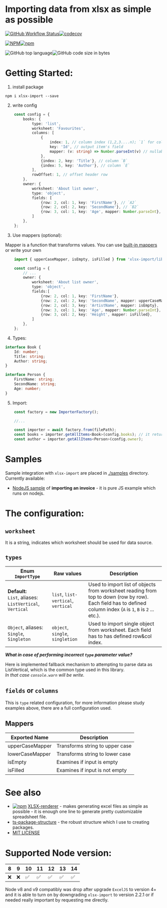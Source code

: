 # Importing data from xlsx as simple as possible

 [![GitHub Workflow Status](https://img.shields.io/github/workflow/status/siemienik/xlsx-import/lint-build-test)](https://github.com/Siemienik/xlsx-import/actions)[![codecov](https://codecov.io/gh/Siemienik/xlsx-import/branch/master/graph/badge.svg)](https://codecov.io/gh/Siemienik/xlsx-import)

 [![NPM](https://img.shields.io/npm/l/xlsx-import)![npm](https://img.shields.io/npm/v/xlsx-import)](https://www.npmjs.com/package/xlsx-import)

 ![GitHub top language](https://img.shields.io/github/languages/top/siemienik/xlsx-import)![GitHub code size in bytes](https://img.shields.io/github/languages/code-size/siemienik/xlsx-import)


# Getting Started:

1. install package

```
npm i xlsx-import --save
```

2. write config
```ts
    const config = {
        books: {
            type: 'list',
            worksheet: 'Favourites',
            columns: [
                {
                    index: 1, // column index (1,2,3....n); `1` for column `A`
                    key: 'Id', // output item's field
                    mapper: (v: string) => Number.parseInt(v) // nullable, for transformating values
                },
                {index: 2, key: 'Title'}, // column `B`
                {index: 5, key: 'Author'}, // column `E`
            ],
            rowOffset: 1, // offset header row
        },
        owner: {
            worksheet: 'About list owner',
            type: 'object',
            fields: [
                {row: 2, col: 1, key: 'FirstName'}, // `A2`
                {row: 2, col: 2, key: 'SecondName'}, // `B2`
                {row: 3, col: 1, key: 'Age', mapper: Number.parseInt}, // `A3`
            ]
        },
    };
```

3. Use mappers (optional):

Mapper is a function that transforms values. You can use [built-in mappers](#Mappers) or write your own

```ts
    import { upperCaseMapper, isEmpty, isFilled } from 'xlsx-import/lib/mappers';

    const config = {
        // ...
        owner: {
            worksheet: 'About list owner',
            type: 'object',
            fields:[
                {row: 2, col: 1, key: 'FirstName'},
                {row: 2, col: 2, key: 'SecondName', mapper: upperCaseMapper},
                {row: 2, col: 3, key: 'ArtistName', mapper: isEmpty},
                {row: 3, col: 1, key: 'Age', mapper: Number.parseInt},
                {row: 3, col: 2, key: 'Height', mapper: isFilled},
            ]
        },
    };
```

4. Types:
```ts
interface Book {
    Id: number;
    Title: string;
    Author: string;
}

interface Person {
    FirstName: string;
    SecondName: string;
    Age: number;
}
```

5. Import:
```ts
    const factory = new ImporterFactory();

    //...

    const importer = await factory.from(filePath);
    const books = importer.getAllItems<Book>(config.books); // it returns `Book[]`
    const author = importer.getAllItems<Person>(config.owner);

```
# Samples

Sample integration with `xlsx-import` are placed in [./samples](./samples) directory. Currently available:

* [NodeJS sample](./samples/nodejs/) of **importing an invoice** - it is pure JS example which runs on nodejs.

# The configuration:

## `worksheet` 

It is a string, indicates which worksheet should be used for data source.

## `types`

| Enum `ImportType` | Raw values | Description
|-----|------------|-----------
| **Default:** <br/>`List`, aliases: `ListVertical`,  `Vertical`  | `list`, `list-vertical`, `vertical` | Used to import list of objects from worksheet reading from top to down (row by row). Each field has to defined column index (`A` is `1`, `B` is `2` ... etc.).
| `Object`, aliases: `Single`,  `Singleton`  | `object`, `single`, `singletion` | Used to import single object from worksheet. Each field has to has defined row&col index.

***What in case of performing incorrect `type` parameter value?*** 
 
Here is implemented fallback mechanism to attempting to parse data as ListVertical, which is the common type used in this library.<br/> *In that case `console.warn` will be write.*

## `fields` or `columns`

This is `type` related configuration, for more information please study examples above, there are a full configuration used.

## Mappers

| Exported Name | Description
|-----|-----------
|upperCaseMapper|Transforms string to upper case
|lowerCaseMapper|Transforms string to lower case
|isEmpty|Examines if input is empty
|isFilled|Examines if input is not empty

# See also

* [![npm](https://img.shields.io/npm/v/xlsx-renderer)](https://www.npmjs.com/package/xlsx-renderer) [XLSX-renderer](https://github.com/Siemienik/xlsx-renderer) - makes generating excel files as simple as possible - it is enough one line to generate pretty customizable spreadsheet file.
* [ts-package-structure](https://github.com/Siemienik/ts-package-structure) - the robust structure which I use to creating packages.
* [MIT LICENSE](LICENSE)

# Supported Node version:

8 | 9 | 10 | 11 | 12 | 13 | 14
--|---|---|---|----|---|---
❌ | ❌ | ✅ | ✅ | ✅ | ✅ | ✅

Node v8 and v9 compatibly was drop after upgrade `ExcelJS` to version 4+ and it is able to turn on by downgrading `xlsx-import` to version 2.2.1 or if needed really important by requesting me directly.
